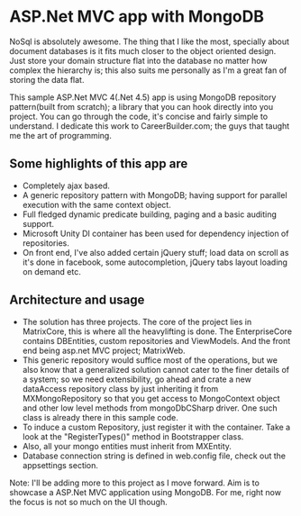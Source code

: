 ASP.Net MVC app with MongoDB
===========================

NoSql is absolutely awesome. The thing that I like the most, specially about document databases is it fits much closer to the object oriented design. Just store your domain structure flat into the database no matter how complex the hierarchy is; this also suits me personally as I'm a great fan of storing the data flat.

This sample ASP.Net MVC 4(.Net 4.5) app is using MongoDB repository pattern(built from scratch); a library that you can hook directly into you project. You can go through the code, it's concise and fairly simple to understand. I dedicate this work to CareerBuilder.com; the guys that taught me the art of programming. 

Some highlights of this app are
-------------------------------

- Completely ajax based.
- A generic repository pattern with MongoDB; having support for parallel execution with the same context object.
- Full fledged dynamic predicate building, paging and a basic auditing support.
- Microsoft Unity DI container has been used for dependency injection of repositories.
- On front end, I've also added certain jQuery stuff; load data on scroll as it's done in facebook, some autocompletion, jQuery tabs layout loading on demand etc.

Architecture and usage
----------------------

- The solution has three projects. The core of the project lies in MatrixCore, this is where all the heavylifting is done. The EnterpriseCore contains DBEntities, custom repositories and ViewModels. And the front end being asp.net MVC project; MatrixWeb.
- This generic repository would suffice most of the operations, but we also know that a generalized solution cannot cater to the finer details of a system; so we need extensibility, go ahead and crate a new dataAccess repository class by just inheriting it from MXMongoRepository so that you get access to MongoContext object and other low level methods from mongoDbCSharp driver. One such class is already there in this sample code.
- To induce a custom Repository, just register it with the container. Take a look at the "RegisterTypes()" method in Bootstrapper class.
- Also, all your mongo entities must inherit from MXEntity. 
- Database connection string is defined in web.config file, check out the appsettings section.

Note: I'll be adding more to this project as I move forward. Aim is to showcase a ASP.Net MVC application using MongoDB. For me, right now the focus is not so much on the UI though.
